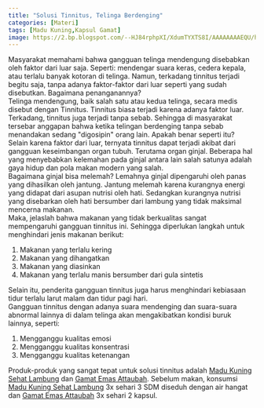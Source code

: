 ```yaml
---
title: "Solusi Tinnitus, Telinga Berdenging"
categories: [Materi]
tags: [Madu Kuning,Kapsul Gamat]
image: https://2.bp.blogspot.com/--HJ84rphpXI/XdumTYXTS8I/AAAAAAAAEQU/htoCuZHFZ24s31H_y1UdPQ9kTAs0RRQxQCKgBGAsYHg/s1600/201911-mho-tinnitus.png
---
```


<div>Masyarakat memahami bahwa gangguan telinga mendengung disebabkan oleh faktor dari luar saja. Seperti: mendengar suara keras, cedera kepala, atau terlalu banyak kotoran di telinga. Namun, terkadang tinnitus terjadi begitu saja, tanpa adanya faktor-faktor dari luar seperti yang sudah disebutkan. Bagaimana penanganannya?</div>

<div>Telinga mendengung, baik salah satu atau kedua telinga, secara medis disebut dengan Tinnitus. Tinnitus biasa terjadi karena adanya faktor luar. Terkadang, tinnitus juga terjadi tanpa sebab. Sehingga di masyarakat tersebar anggapan bahwa ketika telingan berdenging tanpa sebab menandakan sedang "digosipin" orang lain. Apakah benar seperti itu?</div>

<div>Selain karena faktor dari luar, ternyata tinnitus dapat terjadi akibat dari gangguan keseimbangan organ tubuh. Terutama organ ginjal. Beberapa hal yang menyebabkan kelemahan pada ginjal antara lain salah satunya adalah gaya hidup dan pola makan modern yang salah.</div>

<div>Bagaimana ginjal bisa melemah? Lemahnya ginjal dipengaruhi oleh panas yang dihasilkan oleh jantung. Jantung melemah karena kurangnya energi yang didapat dari asupan nutrisi oleh hati. Sedangkan kurangnya nutrisi yang disebarkan oleh hati bersumber dari lambung yang tidak maksimal mencerna makanan.</div>

<div>Maka, jelaslah bahwa makanan yang tidak berkualitas sangat mempengaruhi gangguan tinnitus ini. Sehingga diperlukan langkah untuk menghindari jenis makanan berikut:</div>

<ol>
    <li>Makanan yang terlalu kering</li>
    <li>Makanan yang dihangatkan</li>
    <li>Makanan yang diasinkan</li>
    <li>Makanan yang terlalu manis bersumber dari gula sintetis</li>
</ol>

<div>Selain itu, penderita gangguan tinnitus juga harus menghindari kebiasaan tidur terlalu larut malam dan tidur pagi hari.</div>

<div>Gangguan tinnitus dengan adanya suara mendenging dan suara-suara abnormal lainnya di dalam telinga akan mengakibatkan kondisi buruk lainnya, seperti:</div>

<ol>
<li>Mengganggu kualitas  emosi</li>
<li>Mengganggu kualitas konsentrasi</li>
<li>Mengganggu kualitas ketenangan</li></ol>

<div>Produk-produk yang sangat tepat untuk solusi tinnitus adalah <a href="/posts/madu-kuning-sehat-lambung-wk6" title="Madu Kuning Sehat Lambung">Madu Kuning Sehat Lambung</a> dan <a href="/posts/kapsul-gamat-39j" title="Gamat Emas Attaubah">Gamat Emas Attaubah</a>. Sebelum makan, konsumsi <a href="/posts/madu-kuning-sehat-lambung-wk6" title="Madu Kuning Sehat Lambung">Madu Kuning Sehat Lambung</a> 3x sehari 3 SDM diseduh dengan air hangat dan <a href="/posts/kapsul-gamat-39j" title="Gamat Emas Attaubah">Gamat Emas Attaubah</a> 3x sehari 2 kapsul.</div>